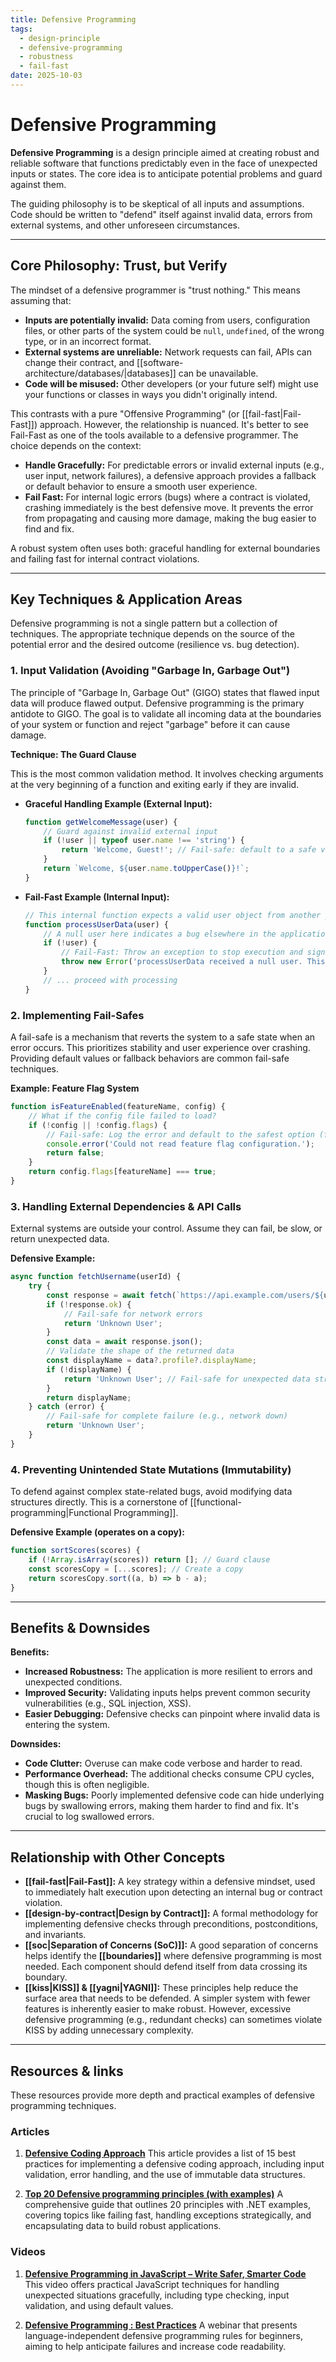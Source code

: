```yaml
---
title: Defensive Programming
tags:
  - design-principle
  - defensive-programming
  - robustness
  - fail-fast
date: 2025-10-03
---
```

# Defensive Programming

**Defensive Programming** is a design principle aimed at creating robust and reliable software that functions predictably even in the face of unexpected inputs or states. The core idea is to anticipate potential problems and guard against them.

The guiding philosophy is to be skeptical of all inputs and assumptions. Code should be written to "defend" itself against invalid data, errors from external systems, and other unforeseen circumstances.

---

## Core Philosophy: Trust, but Verify

The mindset of a defensive programmer is "trust nothing." This means assuming that:

-   **Inputs are potentially invalid:** Data coming from users, configuration files, or other parts of the system could be `null`, `undefined`, of the wrong type, or in an incorrect format.
-   **External systems are unreliable:** Network requests can fail, APIs can change their contract, and [[software-architecture/databases/|databases]] can be unavailable.
-   **Code will be misused:** Other developers (or your future self) might use your functions or classes in ways you didn't originally intend.

This contrasts with a pure "Offensive Programming" (or [[fail-fast|Fail-Fast]]) approach. However, the relationship is nuanced. It's better to see Fail-Fast as one of the tools available to a defensive programmer. The choice depends on the context:

*   **Handle Gracefully:** For predictable errors or invalid external inputs (e.g., user input, network failures), a defensive approach provides a fallback or default behavior to ensure a smooth user experience.
*   **Fail Fast:** For internal logic errors (bugs) where a contract is violated, crashing immediately is the best defensive move. It prevents the error from propagating and causing more damage, making the bug easier to find and fix.

A robust system often uses both: graceful handling for external boundaries and failing fast for internal contract violations.

---

## Key Techniques & Application Areas

Defensive programming is not a single pattern but a collection of techniques. The appropriate technique depends on the source of the potential error and the desired outcome (resilience vs. bug detection).

### 1. Input Validation (Avoiding "Garbage In, Garbage Out")

The principle of "Garbage In, Garbage Out" (GIGO) states that flawed input data will produce flawed output. Defensive programming is the primary antidote to GIGO. The goal is to validate all incoming data at the boundaries of your system or function and reject "garbage" before it can cause damage.

**Technique: The Guard Clause**

This is the most common validation method. It involves checking arguments at the very beginning of a function and exiting early if they are invalid.

*   **Graceful Handling Example (External Input):**
    ```javascript
    function getWelcomeMessage(user) {
        // Guard against invalid external input
        if (!user || typeof user.name !== 'string') {
            return 'Welcome, Guest!'; // Fail-safe: default to a safe value
        }
        return `Welcome, ${user.name.toUpperCase()}!`;
    }
    ```

*   **Fail-Fast Example (Internal Input):**
    ```javascript
    // This internal function expects a valid user object from another part of our system.
    function processUserData(user) {
        // A null user here indicates a bug elsewhere in the application.
        if (!user) {
            // Fail-Fast: Throw an exception to stop execution and signal the bug immediately.
            throw new Error('processUserData received a null user. This is a contract violation.');
        }
        // ... proceed with processing
    }
    ```

### 2. Implementing Fail-Safes

A fail-safe is a mechanism that reverts the system to a safe state when an error occurs. This prioritizes stability and user experience over crashing. Providing default values or fallback behaviors are common fail-safe techniques.

**Example: Feature Flag System**

```javascript
function isFeatureEnabled(featureName, config) {
    // What if the config file failed to load?
    if (!config || !config.flags) {
        // Fail-safe: Log the error and default to the safest option (feature disabled).
        console.error('Could not read feature flag configuration.');
        return false;
    }
    return config.flags[featureName] === true;
}
```

### 3. Handling External Dependencies & API Calls

External systems are outside your control. Assume they can fail, be slow, or return unexpected data.

**Defensive Example:**
```javascript
async function fetchUsername(userId) {
    try {
        const response = await fetch(`https://api.example.com/users/${userId}`);
        if (!response.ok) {
            // Fail-safe for network errors
            return 'Unknown User';
        }
        const data = await response.json();
        // Validate the shape of the returned data
        const displayName = data?.profile?.displayName;
        if (!displayName) {
            return 'Unknown User'; // Fail-safe for unexpected data structure
        }
        return displayName;
    } catch (error) {
        // Fail-safe for complete failure (e.g., network down)
        return 'Unknown User';
    }
}
```

### 4. Preventing Unintended State Mutations (Immutability)

To defend against complex state-related bugs, avoid modifying data structures directly. This is a cornerstone of [[functional-programming|Functional Programming]].

**Defensive Example (operates on a copy):**
```javascript
function sortScores(scores) {
    if (!Array.isArray(scores)) return []; // Guard clause
    const scoresCopy = [...scores]; // Create a copy
    return scoresCopy.sort((a, b) => b - a);
}
```

---

## Benefits & Downsides

**Benefits:**

-   **Increased Robustness:** The application is more resilient to errors and unexpected conditions.
-   **Improved Security:** Validating inputs helps prevent common security vulnerabilities (e.g., SQL injection, XSS).
-   **Easier Debugging:** Defensive checks can pinpoint where invalid data is entering the system.

**Downsides:**

-   **Code Clutter:** Overuse can make code verbose and harder to read.
-   **Performance Overhead:** The additional checks consume CPU cycles, though this is often negligible.
-   **Masking Bugs:** Poorly implemented defensive code can hide underlying bugs by swallowing errors, making them harder to find and fix. It's crucial to log swallowed errors.

---

## Relationship with Other Concepts

-   **[[fail-fast|Fail-Fast]]:** A key strategy within a defensive mindset, used to immediately halt execution upon detecting an internal bug or contract violation.
-   **[[design-by-contract|Design by Contract]]:** A formal methodology for implementing defensive checks through preconditions, postconditions, and invariants.
-   **[[soc|Separation of Concerns (SoC)]]:** A good separation of concerns helps identify the **[[boundaries]]** where defensive programming is most needed. Each component should defend itself from data crossing its boundary.
-   **[[kiss|KISS]] & [[yagni|YAGNI]]:** These principles help reduce the surface area that needs to be defended. A simpler system with fewer features is inherently easier to make robust. However, excessive defensive programming (e.g., redundant checks) can sometimes violate KISS by adding unnecessary complexity.

---

## Resources & links

These resources provide more depth and practical examples of defensive programming techniques.

### Articles

1.  **[Defensive Coding Approach](https://medium.com/@sophiadizon/defensive-coding-approach-43bf3f3c007d)**
    This article provides a list of 15 best practices for implementing a defensive coding approach, including input validation, error handling, and the use of immutable data structures.

2.  **[Top 20 Defensive programming principles (with examples)](https://umbracare.net/blog/top-defensive-programming-principles-with-examples/)**
    A comprehensive guide that outlines 20 principles with .NET examples, covering topics like failing fast, handling exceptions strategically, and encapsulating data to build robust applications.

### Videos

1.  **[Defensive Programming in JavaScript – Write Safer, Smarter Code](https://www.youtube.com/watch?v=6iXbprqa3XM)**
    This video offers practical JavaScript techniques for handling unexpected situations gracefully, including type checking, input validation, and using default values.

2.  **[Defensive Programming : Best Practices](https://www.youtube.com/watch?v=Fc4cFsY38BA)**
    A webinar that presents language-independent defensive programming rules for beginners, aiming to help anticipate failures and increase code readability.